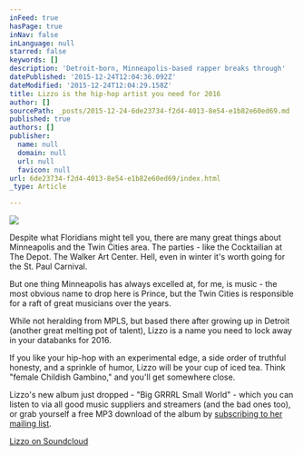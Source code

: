 ```yaml
---
inFeed: true
hasPage: true
inNav: false
inLanguage: null
starred: false
keywords: []
description: 'Detroit-born, Minneapolis-based rapper breaks through'
datePublished: '2015-12-24T12:04:36.092Z'
dateModified: '2015-12-24T12:04:29.158Z'
title: Lizzo is the hip-hop artist you need for 2016
author: []
sourcePath: _posts/2015-12-24-6de23734-f2d4-4013-8e54-e1b82e60ed69.md
published: true
authors: []
publisher:
  name: null
  domain: null
  url: null
  favicon: null
url: 6de23734-f2d4-4013-8e54-e1b82e60ed69/index.html
_type: Article

---
```

![](https://the-grid-user-content.s3-us-west-2.amazonaws.com/07da7c3e-5f05-430a-8caf-9e8b71f8b944.jpg)

Despite what Floridians might tell you, there are many great things about Minneapolis and the Twin Cities area. The parties - like the Cocktailian at The Depot. The Walker Art Center. Hell, even in winter it's worth going for the St. Paul Carnival. 

But one thing Minneapolis has always excelled at, for me, is music - the most obvious name to drop here is Prince, but the Twin Cities is responsible for a raft of great musicians over the years.

While not heralding from MPLS, but based there after growing up in Detroit (another great melting pot of talent), Lizzo is a name you need to lock away in your databanks for 2016\.

If you like your hip-hop with an experimental edge, a side order of truthful honesty, and a sprinkle of humor, Lizzo will be your cup of iced tea. Think "female Childish Gambino," and you'll get somewhere close.

Lizzo's new album just dropped - "Big GRRRL Small World" - which you can listen to via all good music suppliers and streamers (and the bad ones too), or grab yourself a free MP3 download of the album by [subscribing to her mailing list][0].

[Lizzo on Soundcloud][1]

[0]: http://www.lizzomusic.com/
[1]: https://soundcloud.com/lizzomusic